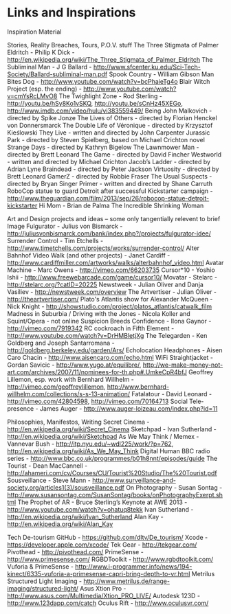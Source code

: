 Links and Inspirations
======================================
Inspiration Material

Stories, Reality Breaches, Tours, P.O.V. stuff
The Three Stigmata of Palmer Eldritch - Philip K Dick - http://en.wikipedia.org/wiki/The_Three_Stigmata_of_Palmer_Eldritch
The Subliminal Man - J G Ballard - http://www.sfcenter.ku.edu/Sci-Tech-Society/Ballard-subliminal-man.pdf
Spook Country - William Gibson
Man Bites Dog - http://www.youtube.com/watch?v=bcPhaieTg4o
Blair Witch Project (esp. the ending) - http://www.youtube.com/watch?v=cmYsRcLMvO8
The Twighlight Zone - Rod Sterling - http://youtu.be/hSy8Ko1vSKQ, http://youtu.be/sCnHz45XEGo, http://www.imdb.com/video/hulu/vi383559449/
Being John Malkovich - directed by Spike Jonze
The Lives of Others - directed by Florian Henckel von Donnersmarck
The Double Life of Véronique - directed by Krzysztof Kieślowski
They Live - written and directed by John Carpenter
Jurassic Park - directed by Steven Spielberg, based on Michael Crichton novel
Strange Days - directed by Kathryn Bigelow
The Lawnmower Man - directed by Brett Leonard
The Game - directed by David Fincher
Westworld - written and directed by Michael Crichton
Jacob’s Ladder - directed by Adrian Lyne
Braindead - directed by Peter Jackson
Virtuosity - directed by Brett Leonard
GamerZ  - directed by Robbie Fraser
The Usual Suspects - directed by Bryan Singer
Primer - written and directed by Shane Carruth
RoboCop statue to guard Detroit after successful Kickstarter campaign - http://www.theguardian.com/film/2013/sep/26/robocop-statue-detroit-kickstarter
Hi Mom - Brian de Palma
The Incredible Shrinking Woman

Art and Design projects and ideas – some only tangentially relevent to brief
Image Fulgurator - Julius von Bismarck - http://juliusvonbismarck.com/bank/index.php?/projects/fulgurator-idee/
Surrender Control - Tim Etchells - http://www.timetchells.com/projects/works/surrender-control/
Alter Bahnhof Video Walk (and other projects) - Janet Cardiff - http://www.cardiffmiller.com/artworks/walks/alterbahnhof_video.html
Avatar Machine - Marc Owens - http://vimeo.com/66203735
Cursor*10 - Yoshio Ishii - http://www.freewebarcade.com/game/cursor10/
Movatar - Stelarc - http://stelarc.org/?catID=20225
Newstweek - Julian Oliver and Danja Vasiliev - http://newstweek.com/overview
The Artvertiser - Julian Oliver - http://theartvertiser.com/
Plato's Atlantis show for Alexander McQueen - Nick Knight - http://showstudio.com/project/platos_atlantis/catwalk_film
Madness in Suburbia / Driving with the Jones - Nicola Koller and Squint/Opera - not online
Suspicion Breeds Confidence - Ilona Gaynor - http://vimeo.com/7919342
RC cockroach in Fifth Element - http://www.youtube.com/watch?v=DrHMBletjXg
The Telegarden - Ken Goldberg and Joseph Santarromana - http://goldberg.berkeley.edu/garden/Ars/
Echolocation Headphones - Aisen Caro Chacin - http://www.aisencaro.com/echo.html
WiFi Straightjacket - Gordan Savicic - http://www.yugo.at/equilibre/, http://we-make-money-not-art.com/archives/2007/11/nominees-for-th.php#.UmkeCpR4bfJ
Geoffrey Lillemon, esp. work with Bernhard Willhelm - http://vimeo.com/geoffreylillemon, http://www.bernhard-willhelm.com/collections/s-s-13-animation/
Fatalatour - David Leonard - http://vimeo.com/42804598, http://vimeo.com/70164713
Social Tele-presence - James Auger - http://www.auger-loizeau.com/index.php?id=11

Philosophies, Manifestos, Writing
Secret Cinema - http://en.wikipedia.org/wiki/Secret_Cinema
Sketchpad - Ivan Sutherland - http://en.wikipedia.org/wiki/Sketchpad
As We May Think / Memex - Vannevar Bush - http://itp.nyu.edu/~wdl225/work/?p=762, http://en.wikipedia.org/wiki/As_We_May_Think
Digital Human BBC radio series - http://www.bbc.co.uk/programmes/b01h8nnt/episodes/guide
The Tourist - Dean MacCannell - http://ahameri.com/cv/Courses/CU/Tourist%20Studio/The%20Tourist.pdf
Sousveillance - Steve Mann - http://www.surveillance-and-society.org/articles1(3)/sousveillance.pdf
On Photography - Susan Sontag - http://www.susansontag.com/SusanSontag/books/onPhotographyExerpt.shtml
The Prophet of AR - Bruce Sterling’s Keynote at AWE 2013 - http://www.youtube.com/watch?v=ohatuq8tekk
Ivan Sutherland - http://en.wikipedia.org/wiki/Ivan_Sutherland
Alan Kay - http://en.wikipedia.org/wiki/Alan_Kay

Tech
De-tourism GitHub - https://github.com/dltv/De_tourism/
Xcode - https://developer.apple.com/xcode/
Tek Gear - http://tekgear.com/
Pivothead - http://pivothead.com/
PrimeSense - http://www.primesense.com/
RGBDToolkit - http://www.rgbdtoolkit.com/
Vuforia & PrimeSense - http://www.i-programmer.info/news/194-kinect/6335-vuforia-a-primesense-capri-bring-depth-to-vr.html
Metrilus Structured Light Imaging -  http://www.metrilus.de/range-imaging/structured-light/
Asus Xtion Pro - http://www.asus.com/Multimedia/Xtion_PRO_LIVE/
Autodesk 123D - http://www.123dapp.com/catch
Oculus Rift - http://www.oculusvr.com/
	
  

 


